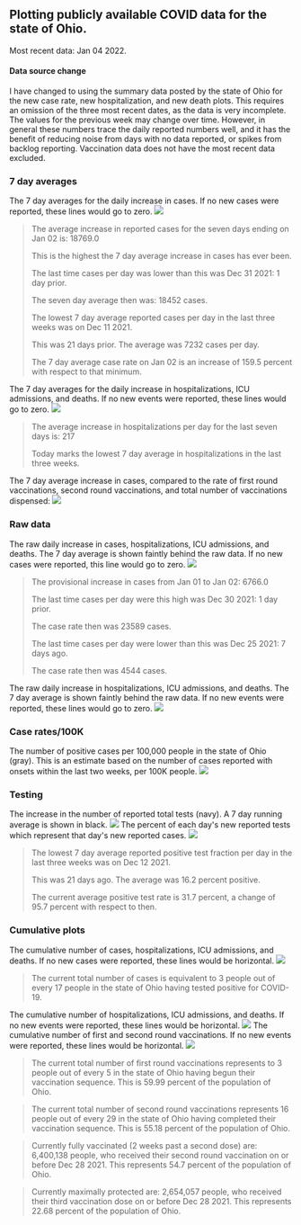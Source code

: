 ## Plotting publicly available COVID data for the state of Ohio. 

Most recent data: Jan 04 2022. 

#### Data source change
I have changed to using the summary data posted by the state of Ohio for the new case rate,
    new hospitalization, and new death plots. This requires an omission of the three most recent dates,
                       as the data is very incomplete. The values for the previous week may change over time.
                       However, in general these numbers trace the daily reported numbers well, and it has the benefit
                       of reducing noise from days with no data reported, or spikes from backlog reporting. 
Vaccination data does not have the most recent data excluded.

### 7 day averages
The 7 day averages for the daily increase in cases. If no new cases were reported, these lines would go to zero.
![](7dayaverage_cases.png)

>The average increase in reported cases for the seven days ending on Jan 02 is: 18769.0
>
>This is the highest the 7 day average increase in cases has ever been.
>
>The last time cases per day was lower than this was Dec 31 2021: 1 day prior.
>
>The seven day average then was: 18452 cases.
>
>The lowest 7 day average reported cases per day in the last three weeks was on Dec 11 2021.
>
>This was 21 days prior. The average was 7232 cases per day.
>
>The 7 day average case rate on Jan 02 is an increase of 159.5 percent with respect to that minimum.

The 7 day averages for the daily increase in hospitalizations, ICU admissions, and deaths. If no new events were reported, these lines would go to zero.
![](7dayaverage_hospital.png)

>The average increase in hospitalizations per day for the last seven days is: 217
>
>Today marks the lowest 7 day average in hospitalizations in the last three weeks.

The 7 day average increase in cases, compared to the rate of first round vaccinations, second round vaccinations, and total number of vaccinations dispensed:
![](DailyVaccinationsCases.png)

### Raw data
The raw daily increase in cases, hospitalizations, ICU admissions, and deaths. The 7 day average is shown faintly behind the raw data. If no new cases were reported, this line would go to zero.
![](DailyCases.png)

>The provisional increase in cases from Jan 01 to Jan 02: 6766.0 
>
>The last time cases per day were this high was Dec 30 2021: 1 day prior. 
>
>The case rate then was 23589 cases.
>
>The last time cases per day were lower than this was Dec 25 2021: 7 days ago. 
>
>The case rate then was 4544 cases.

The raw daily increase in hospitalizations, ICU admissions, and deaths. The 7 day average is shown faintly behind the raw data. If no new events were reported, these lines would go to zero.
![](DailyHospitalizations.png)

### Case rates/100K 

The number of positive cases per 100,000 people in the state of Ohio (gray). This is an estimate based on the number of cases reported with onsets within the last two weeks, per 100K people.
![](7dayaverage_rate.png)
### Testing

The increase in the number of reported total tests (navy). A 7 day running average is shown in black.
![](DailyTests.png)
The percent of each day's new reported tests which represent that day's new reported cases.
![](percentpositive_tests.png)

>The lowest 7 day average reported positive test fraction per day in the last three weeks was on Dec 12 2021.
>
>This was 21 days ago. The average was 16.2 percent positive. 
>
>The current average positive test rate is 31.7 percent, a change of 95.7 percent with respect to then. 

### Cumulative plots
The cumulative number of cases, hospitalizations, ICU admissions, and deaths. If no new cases were reported, these lines would be horizontal.
![](Cases.png)

>The current total number of cases is equivalent to 3 people out of every 17 people in the state of Ohio having tested positive for COVID-19.

The cumulative number of hospitalizations, ICU admissions, and deaths. If no new events were reported, these lines would be horizontal.
![](Hospitalizations.png)
The cumulative number of first and second round vaccinations. If no new events were reported, these lines would be horizontal.
![](Vaccinations.png)

>The current total number of first round vaccinations represents to 3 people out of every 5 in the state of Ohio having begun their vaccination sequence.
>This is 59.99 percent of the population of Ohio.

>The current total number of second round vaccinations represents 16 people out of every 29 in the state of Ohio having completed their vaccination sequence.
>This is 55.18 percent of the population of Ohio.

>Currently fully vaccinated (2 weeks past a second dose) are: 6,400,138 people, who received their second round vaccination on or before Dec 28 2021.
>This represents 54.7 percent of the population of Ohio.

>Currently maximally protected are: 2,654,057 people, who received their third vaccination dose on or before Dec 28 2021.
>This represents 22.68 percent of the population of Ohio.

